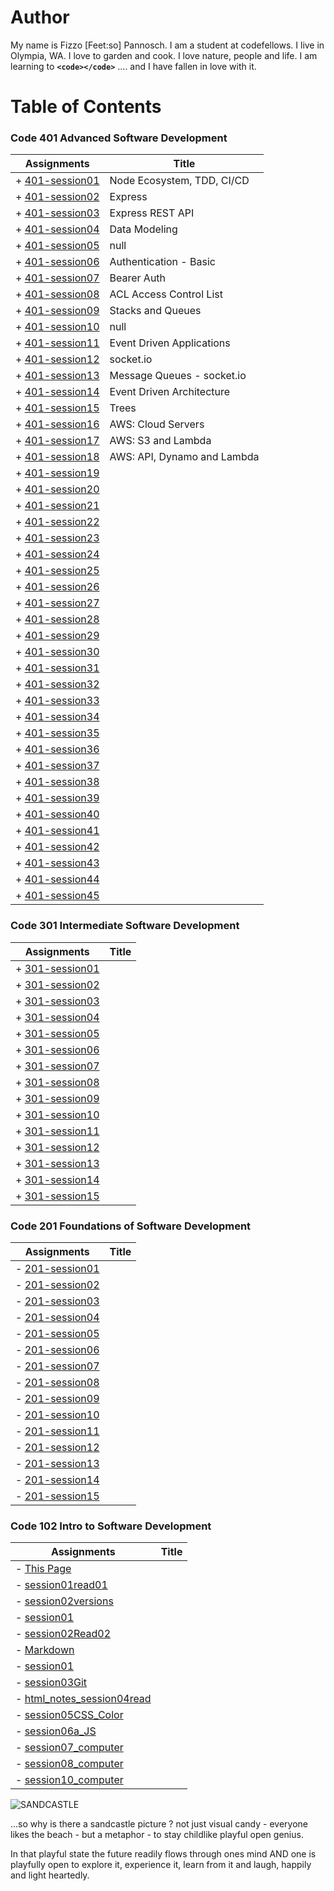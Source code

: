 # Author

My name is Fizzo [Feet:so] Pannosch. I am a student at codefellows. I live in Olympia, WA. I love to garden and cook. I love nature, people and life. I am learning to **`<code></code>`** .... and I have fallen in love with it.

# Table of Contents

### Code 401 Advanced Software Development

| Assignments                               | Title                       |
| ----------------------------------------- | --------------------------- |
| + [401-session01](/401/401-session-01.md) | Node Ecosystem, TDD, CI/CD  |
| + [401-session02](/401/401-session-02.md) | Express                     |
| + [401-session03](/401/401-session-03.md) | Express REST API            |
| + [401-session04](/401/401-session-04.md) | Data Modeling               |
| + [401-session05](/401/401-session-05.md) | null                        |
| + [401-session06](/401/401-session-06.md) | Authentication - Basic      |
| + [401-session07](/401/401-session-07.md) | Bearer Auth                 |
| + [401-session08](/401/401-session-08.md) | ACL Access Control List     |
| + [401-session09](/401/401-session-09.md) | Stacks and Queues           |
| + [401-session10](/401/401-session-10.md) | null                        |
| + [401-session11](/401/401-session-11.md) | Event Driven Applications   |
| + [401-session12](/401/401-session-12.md) | socket.io                   |
| + [401-session13](/401/401-session-13.md) | Message Queues - socket.io  |
| + [401-session14](/401/401-session-14.md) | Event Driven Architecture   |
| + [401-session15](/401/401-session-15.md) | Trees                       |
| + [401-session16](/401/401-session-16.md) | AWS: Cloud Servers          |
| + [401-session17](/401/401-session-17.md) | AWS: S3 and Lambda          |
| + [401-session18](/401/401-session-18.md) | AWS: API, Dynamo and Lambda |
| + [401-session19](/401/401-session-19.md) |
| + [401-session20](/401/401-session-20.md) |
| + [401-session21](/401/401-session-21.md) |
| + [401-session22](/401/401-session-22.md) |
| + [401-session23](/401/401-session-23.md) |
| + [401-session24](/401/401-session-24.md) |
| + [401-session25](/401/401-session-25.md) |
| + [401-session26](/401/401-session-26.md) |
| + [401-session27](/401/401-session-27.md) |
| + [401-session28](/401/401-session-28.md) |
| + [401-session29](/401/401-session-29.md) |
| + [401-session30](/401/401-session-30.md) |
| + [401-session31](/401/401-session-31.md) |
| + [401-session32](/401/401-session-32.md) |
| + [401-session33](/401/401-session-33.md) |
| + [401-session34](/401/401-session-34.md) |
| + [401-session35](/401/401-session-35.md) |
| + [401-session36](/401/401-session-36.md) |
| + [401-session37](/401/401-session-37.md) |
| + [401-session38](/401/401-session-38.md) |
| + [401-session39](/401/401-session-39.md) |
| + [401-session40](/401/401-session-40.md) |
| + [401-session41](/401/401-session-41.md) |
| + [401-session42](/401/401-session-42.md) |
| + [401-session43](/401/401-session-43.md) |
| + [401-session44](/401/401-session-44.md) |
| + [401-session45](/401/401-session-45.md) |

### Code 301 Intermediate Software Development

| Assignments                               | Title |
| ----------------------------------------- | ----- |
| + [301-session01](/301/301-session-01.md) |
| + [301-session02](/301/301-session-02.md) |
| + [301-session03](/301/301-session-03.md) |
| + [301-session04](/301/301-session-04.md) |
| + [301-session05](/301/301-session-05.md) |
| + [301-session06](/301/301-session-06.md) |
| + [301-session07](/301/301-session-07.md) |
| + [301-session08](/301/301-session-08.md) |
| + [301-session09](/301/301-session-09.md) |
| + [301-session10](/301/301-session-10.md) |
| + [301-session11](/301/301-session-11.md) |
| + [301-session12](/301/301-session-12.md) |
| + [301-session13](/301/301-session-13.md) |
| + [301-session14](/301/301-session-14.md) |
| + [301-session15](/301/301-session-15.md) |

### Code 201 Foundations of Software Development

| Assignments                               | Title |
| ----------------------------------------- | ----- |
| - [201-session01](/201/201-session-01.md) |
| - [201-session02](/201/201-session-02.md) |
| - [201-session03](/201/201-session-03.md) |
| - [201-session04](/201/201-session-04.md) |
| - [201-session05](/201/201-session-05.md) |
| - [201-session06](/201/201-session-06.md) |
| - [201-session07](/201/201-session-07.md) |
| - [201-session08](/201/201-session-08.md) |
| - [201-session09](/201/201-session-09.md) |
| - [201-session10](/201/201-session-10.md) |
| - [201-session11](/201/201-session-11.md) |
| - [201-session12](/201/201-session-12.md) |
| - [201-session13](/201/201-session-13.md) |
| - [201-session14](/201/201-session-14.md) |
| - [201-session15](/201/201-session-15.md) |

### Code 102 Intro to Software Development

| Assignments                                            | Title |
| ------------------------------------------------------ | ----- |
| - [This Page](/102/README.md)                          |
| - [session01read01](/102/session01read01.md)           |
| - [session02versions](/102/session02.md)               |
| - [session01](/102/session01.md)                       |
| - [session02Read02](/102/session02Read02.md)           |
| - [Markdown](/102/markdownLecture01.md)                |
| - [session01](/102/session01.md)                       |
| - [session03Git](/102/session03git.md)                 |
| - [html_notes_session04read](/102/session04reading.md) |
| - [session05CSS_Color](/102/session05CSS.md)           |
| - [session06a_JS](/102/session06aJS.md)                |
| - [session07_computer](/102/session07.md)              |
| - [session08_computer](/102/session08Loops.md)         |
| - [session10_computer](/102/session10.md)              |

<!-- ### Code 401 Advanced Software Development -->

![SANDCASTLE](https://www.chooseyourmetaphor.com/wp-content/uploads/2015/03/sandcastle3.jpg)

...so why is there a sandcastle picture ? not just visual candy - everyone likes the beach - but a metaphor - to stay childlike playful open genius.

In that playful state the future readily flows through ones mind AND one is playfully open to explore it, experience it, learn from it and laugh, happily and light heartedly.
